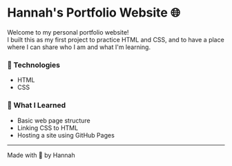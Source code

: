 # Hannah's Portfolio Website 🌐

Welcome to my personal portfolio website!  
I built this as my first project to practice HTML and CSS, and to have a place where I can share who I am and what I'm learning.

### 🔧 Technologies
- HTML
- CSS

### 📌 What I Learned
- Basic web page structure
- Linking CSS to HTML
- Hosting a site using GitHub Pages

---

Made with 💖 by Hannah
